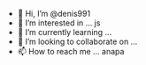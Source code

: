 - 👋 Hi, I’m @denis991
- 👀 I’m interested in ... js
- 🌱 I’m currently learning ...
- 💞️ I’m looking to collaborate on ...
- 📫 How to reach me ... anapa

<!---
denis991/denis991 is a ✨ special ✨ repository because its `README.md` (this file) appears on your GitHub profile.
You can click the Preview link to take a look at your changes.
--->
